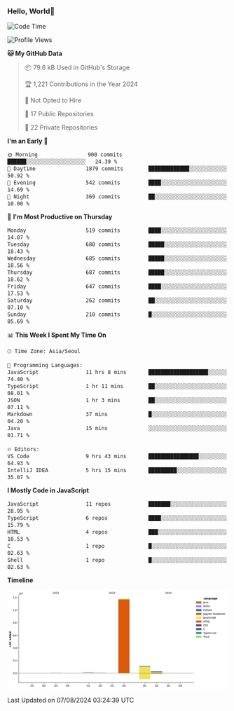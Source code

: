 
### Hello, World🐤

<!--START_SECTION:waka-->
![Code Time](http://img.shields.io/badge/Code%20Time-547%20hrs%2035%20mins-blue)

![Profile Views](http://img.shields.io/badge/Profile%20Views-44-blue)

**🐱 My GitHub Data** 

> 📦 79.6 kB Used in GitHub's Storage 
 > 
> 🏆 1,221 Contributions in the Year 2024
 > 
> 🚫 Not Opted to Hire
 > 
> 📜 17 Public Repositories 
 > 
> 🔑 22 Private Repositories 
 > 
**I'm an Early 🐤** 

```text
🌞 Morning                900 commits         ██████░░░░░░░░░░░░░░░░░░░   24.39 % 
🌆 Daytime                1879 commits        █████████████░░░░░░░░░░░░   50.92 % 
🌃 Evening                542 commits         ████░░░░░░░░░░░░░░░░░░░░░   14.69 % 
🌙 Night                  369 commits         ██░░░░░░░░░░░░░░░░░░░░░░░   10.00 % 
```
📅 **I'm Most Productive on Thursday** 

```text
Monday                   519 commits         ████░░░░░░░░░░░░░░░░░░░░░   14.07 % 
Tuesday                  680 commits         █████░░░░░░░░░░░░░░░░░░░░   18.43 % 
Wednesday                685 commits         █████░░░░░░░░░░░░░░░░░░░░   18.56 % 
Thursday                 687 commits         █████░░░░░░░░░░░░░░░░░░░░   18.62 % 
Friday                   647 commits         ████░░░░░░░░░░░░░░░░░░░░░   17.53 % 
Saturday                 262 commits         ██░░░░░░░░░░░░░░░░░░░░░░░   07.10 % 
Sunday                   210 commits         █░░░░░░░░░░░░░░░░░░░░░░░░   05.69 % 
```


📊 **This Week I Spent My Time On** 

```text
🕑︎ Time Zone: Asia/Seoul

💬 Programming Languages: 
JavaScript               11 hrs 8 mins       ███████████████████░░░░░░   74.40 % 
TypeScript               1 hr 11 mins        ██░░░░░░░░░░░░░░░░░░░░░░░   08.01 % 
JSON                     1 hr 3 mins         ██░░░░░░░░░░░░░░░░░░░░░░░   07.11 % 
Markdown                 37 mins             █░░░░░░░░░░░░░░░░░░░░░░░░   04.20 % 
Java                     15 mins             ░░░░░░░░░░░░░░░░░░░░░░░░░   01.71 % 

🔥 Editors: 
VS Code                  9 hrs 43 mins       ████████████████░░░░░░░░░   64.93 % 
IntelliJ IDEA            5 hrs 15 mins       █████████░░░░░░░░░░░░░░░░   35.07 % 
```

**I Mostly Code in JavaScript** 

```text
JavaScript               11 repos            ███████░░░░░░░░░░░░░░░░░░   28.95 % 
TypeScript               6 repos             ████░░░░░░░░░░░░░░░░░░░░░   15.79 % 
HTML                     4 repos             ███░░░░░░░░░░░░░░░░░░░░░░   10.53 % 
C                        1 repo              █░░░░░░░░░░░░░░░░░░░░░░░░   02.63 % 
Shell                    1 repo              █░░░░░░░░░░░░░░░░░░░░░░░░   02.63 % 
```



**Timeline**

![Lines of Code chart](https://raw.githubusercontent.com/jilpoom/jilpoom/main/assets/bar_graph.png)


 Last Updated on 07/08/2024 03:24:39 UTC
<!--END_SECTION:waka-->
